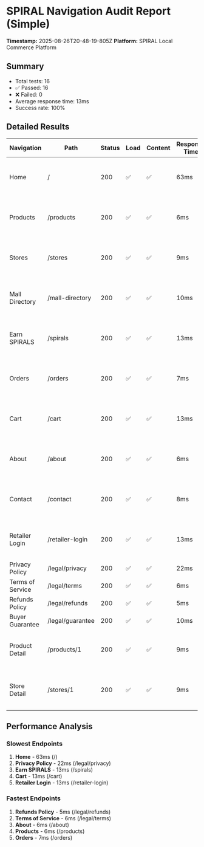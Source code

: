 # SPIRAL Navigation Audit Report (Simple)
**Timestamp:** 2025-08-26T20-48-19-805Z
**Platform:** SPIRAL Local Commerce Platform

## Summary
- Total tests: 16
- ✅ Passed: 16
- ❌ Failed: 0
- Average response time: 13ms
- Success rate: 100%

## Detailed Results

| Navigation | Path | Status | Load | Content | Response Time | Title | Notes |
|-----------|------|--------|------|---------|---------------|-------|-------|
| Home | / | 200 | ✅ | ✅ | 63ms | SPIRAL – Local Shopping Rewards Platform... |  |
| Products | /products | 200 | ✅ | ✅ | 6ms | SPIRAL – Local Shopping Rewards Platform... |  |
| Stores | /stores | 200 | ✅ | ✅ | 9ms | SPIRAL – Local Shopping Rewards Platform... |  |
| Mall Directory | /mall-directory | 200 | ✅ | ✅ | 10ms | SPIRAL – Local Shopping Rewards Platform... |  |
| Earn SPIRALS | /spirals | 200 | ✅ | ✅ | 13ms | SPIRAL – Local Shopping Rewards Platform... |  |
| Orders | /orders | 200 | ✅ | ✅ | 7ms | SPIRAL – Local Shopping Rewards Platform... |  |
| Cart | /cart | 200 | ✅ | ✅ | 13ms | SPIRAL – Local Shopping Rewards Platform... |  |
| About | /about | 200 | ✅ | ✅ | 6ms | SPIRAL – Local Shopping Rewards Platform... |  |
| Contact | /contact | 200 | ✅ | ✅ | 8ms | SPIRAL – Local Shopping Rewards Platform... |  |
| Retailer Login | /retailer-login | 200 | ✅ | ✅ | 13ms | SPIRAL – Local Shopping Rewards Platform... |  |
| Privacy Policy | /legal/privacy | 200 | ✅ | ✅ | 22ms |  |  |
| Terms of Service | /legal/terms | 200 | ✅ | ✅ | 6ms |  |  |
| Refunds Policy | /legal/refunds | 200 | ✅ | ✅ | 5ms |  |  |
| Buyer Guarantee | /legal/guarantee | 200 | ✅ | ✅ | 10ms |  |  |
| Product Detail | /products/1 | 200 | ✅ | ✅ | 9ms | SPIRAL – Local Shopping Rewards Platform... |  |
| Store Detail | /stores/1 | 200 | ✅ | ✅ | 9ms | SPIRAL – Local Shopping Rewards Platform... |  |
## Performance Analysis

### Slowest Endpoints

1. **Home** - 63ms (/)
2. **Privacy Policy** - 22ms (/legal/privacy)
3. **Earn SPIRALS** - 13ms (/spirals)
4. **Cart** - 13ms (/cart)
5. **Retailer Login** - 13ms (/retailer-login)

### Fastest Endpoints

1. **Refunds Policy** - 5ms (/legal/refunds)
2. **Terms of Service** - 6ms (/legal/terms)
3. **About** - 6ms (/about)
4. **Products** - 6ms (/products)
5. **Orders** - 7ms (/orders)